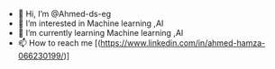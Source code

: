 - 👋 Hi, I’m @Ahmed-ds-eg
- 👀 I’m interested in Machine learning ,AI
- 🌱 I’m currently learning Machine learning ,AI
- 📫 How to reach me [(https://www.linkedin.com/in/ahmed-hamza-066230199/)]

<!---
Ahmed-ds-eg/Ahmed-ds-eg is a ✨ special ✨ repository because its `README.md` (this file) appears on your GitHub profile.
You can click the Preview link to take a look at your changes.
--->
